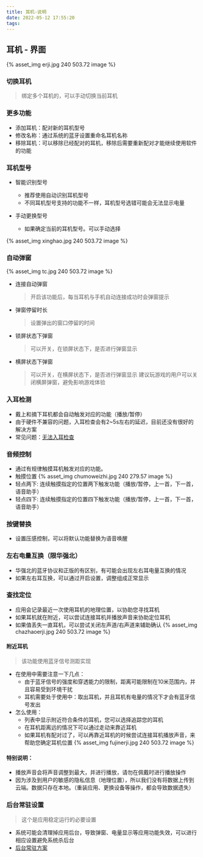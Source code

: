 ```yaml
---
title: 耳机-说明
date: 2022-05-12 17:55:20
tags:
---
```


## 耳机 - 界面
{% asset_img erji.jpg 240 503.72 image %}


### 切换耳机
> 绑定多个耳机的，可以手动切换当前耳机

### 更多功能
* 添加耳机：配对新的耳机型号
* 修改名称：通过系统的蓝牙设置重命名耳机名称
* 移除耳机：可以移除已经配对的耳机，移除后需要重新配对才能继续使用软件的功能

### 耳机型号
* 智能识别型号
    * 推荐使用自动识别耳机型号
    * 不同耳机型号支持的功能不一样，耳机型号选错可能会无法显示电量

* 手动更换型号
    * 如果确定当前的耳机型号。可以手动选择

{% asset_img xinghao.jpg 240 503.72 image %}


### 自动弹窗
{% asset_img tc.jpg 240 503.72 image %}
* 连接自动弹窗
    > 开启该功能后，每当耳机与手机自动连接成功时会弹窗提示
* 弹窗停留时长
    > 设置弹出的窗口停留的时间
* 锁屏状态下弹窗
    > 可以开关，在锁屏状态下，是否进行弹窗显示
* 横屏状态下弹窗
    > 可以开关，在横屏状态下，是否进行弹窗显示
    > 建议玩游戏的用户可以关闭横屏弹窗，避免影响游戏体验

### 入耳检测
* 戴上和摘下耳机都会自动触发对应的功能（播放/暂停）
* 由于硬件不兼容的问题，入耳检查会有2~5s左右的延迟，目前还没有很好的解决方案
* 常见问题：[无法入耳检查](/2020/07/09/normal/#入耳检测失效)

### 音频控制
* 通过有规律触摸耳机触发对应的功能。
* 触摸位置
{% asset_img chumoweizhi.jpg 240 279.57 image %}
* 轻点两下: 连续触摸指定的位置两下触发功能（播放/暂停，上一首，下一首，语音助手）
* 轻点四下: 连续触摸指定的位置四下触发功能（播放/暂停，上一首，下一首，语音助手）


### 按键替换
* 设置压感控制，可以将默认功能替换为语音唤醒

### 左右电量互换（限华强北）
* 华强北的蓝牙协议和正版的有区别，有可能会出现左右耳电量互换的情况
* 如果左右耳互换，可以通过开启设置，调整组成正常显示

### 查找定位
* 应用会记录最近一次使用耳机的地理位置，以协助您寻找耳机
* 如果耳机就在附近，可以尝试连接耳机并播放声音来协助定位耳机
* 如果值丢失一直耳机，可以尝试关闭左声道/右声道来辅助确认
{% asset_img chazhaoerji.jpg 240 503.72 image %}

#### 附近耳机
> 该功能使用蓝牙信号测距实现
    
* 在使用中需要注意一下几点：
    * 由于蓝牙信号的强度和穿透能力的限制，距离可能限制在10米范围内，并且容易受到环境干扰
    * 耳机需要处于使用中：取出耳机，并且耳机有电量的情况下才会有蓝牙信号发出
* 怎么使用：
    * 列表中显示附近符合条件的耳机，您可以选择追踪您的耳机
    * 在耳机距离远的情况下可以通过走动来靠近耳机
    * 如果耳机有配对过了，可以再靠近耳机的时候尝试连接耳机播放声音，来帮助您确定耳机位置
{% asset_img fujinerji.jpg 240 503.72 image %}
#### 特别说明：
* 播放声音会将声音调整到最大，并进行播放，请勿在佩戴时进行播放操作
* 因为涉及到用户的敏感的隐私信息（地理位置），所以我们没有将数据上传到云端。数据只存在本地。（重装应用、更换设备等操作，都会导致数据遗失）

### 后台常驻设置
> 这个是应用稳定运行的必要设置
* 系统可能会清理掉应用后台，导致弹窗、电量显示等应用功能失效，可以进行相应设置避免系统杀后台
* [后台常驻方案](/2020/12/22/normal-permanent/#后台常驻设置)